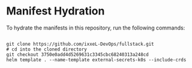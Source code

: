 
# Manifest Hydration

To hydrate the manifests in this repository, run the following commands:

```shell

git clone https://github.com/ixxeL-DevOps/fullstack.git
# cd into the cloned directory
git checkout 3750e0add4d5269631c3345cbc68240313a248cd
helm template . --name-template external-secrets-k0s --include-crds
```